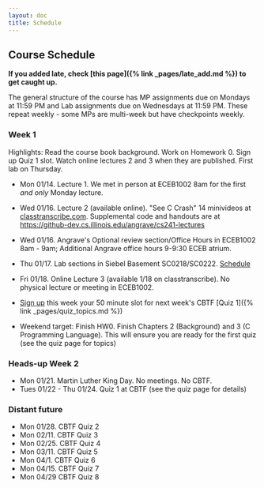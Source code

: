 ```yaml
---
layout: doc
title: Schedule
---
```


## Course Schedule

**If you added late, check [this page]({% link _pages/late_add.md %}) to get caught up.**

The general structure of the course has MP assignments due on Mondays at 11:59 PM and Lab assignments due on Wednesdays at 11:59 PM. These repeat weekly - some MPs are multi-week but have checkpoints weekly.

### Week 1

Highlights: Read the course book background. Work on Homework 0. Sign up Quiz 1 slot. Watch online lectures 2 and 3 when they are published. First lab on Thursday.

* Mon 01/14. Lecture 1. We met in person at ECEB1002 8am for the first _and only_ Monday lecture.

* Wed 01/16. Lecture 2 (available online). "See C Crash" 14 minivideos at [classtranscribe.com](https://classtranscribe.com). 
Supplemental code and handouts are at https://github-dev.cs.illinois.edu/angrave/cs241-lectures
* Wed 01/16. Angrave's Optional review section/Office Hours in ECEB1002 8am - 9am; Additional Angrave office hours 9-9:30 ECEB atrium.

* Thu 01/17. Lab sections in Siebel Basement SC0218/SC0222. [Schedule](https://courses.illinois.edu/schedule/2019/spring/CS/241)

* Fri 01/18. Online Lecture 3 (available 1/18 on classtranscribe). No physical lecture or meeting in ECEB1002.

* [Sign up](https://cbtf.engr.illinois.edu/) this week your 50 minute slot for next week's CBTF [Quiz 1]({% link _pages/quiz_topics.md %})

* Weekend target: Finish HW0. Finish Chapters 2 (Background) and 3 (C Programming Language). This will ensure you are ready for the first quiz (see the quiz page for topics)

### Heads-up Week 2

* Mon 01/21. Martin Luther King Day. No meetings. No CBTF.
* Tues 01/22 - Thu 01/24. Quiz 1 at CBTF (see the quiz page for details)
     
### Distant future

* Mon 01/28. CBTF Quiz 2
* Mon 02/11. CBTF Quiz 3
* Mon 02/25. CBTF Quiz 4
* Mon 03/11. CBTF Quiz 5
* Mon 04/1.  CBTF Quiz 6
* Mon 04/15. CBTF Quiz 7
* Mon 04/29  CBTF Quiz 8

